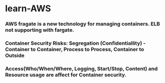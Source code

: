 # learn-AWS

### AWS fragate is a new technology for managing containers. ELB not supporting with fargate.
### Container Security Risks: Segregation (Confidentiallity) - Container to Container, Process to Process, Container to Outside
### Access(Who/When/Where, Logging, Start/Stop, Content) and Resource usage are affect for Container security.
